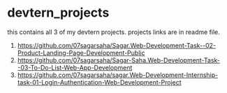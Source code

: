 # devtern_projects
this contains all 3 of my devtern projects. projects links are in readme file.
1.  https://github.com/07sagarsaha/Sagar.Web-Development-Task--02-Product-Landing-Page-Development-Public
2.  https://github.com/07sagarsaha/Sagar-Saha.Web-Development-Task--03-To-Do-List-Web-App-Development
3.  https://github.com/07sagarsaha/sagar.Web-Development-Internship-task-01-Login-Authentication-Web-Development-Project
